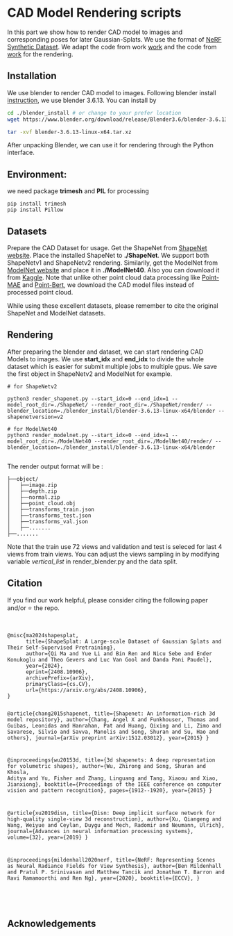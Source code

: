 # CAD Model Rendering scripts
In this part we show how to render CAD model to images and corresponding poses for later Gaussian-Splats. We use the format of [NeRF Synthetic Dataset](https://github.com/bmild/nerf). We adapt the code from work [work](https://github.com/bmild/nerf) and the code from [work](https://github.com/Xharlie/ShapenetRender_more_variation) for the rendering.

## Installation
We use blender to render CAD model to images. Following blender install [instruction](https://www.blender.org/download/lts/3-6/), we use blender 3.6.13. You can install by
```sh
cd ./blender_install # or change to your prefer location
wget https://www.blender.org/download/release/Blender3.6/blender-3.6.13-linux-x64.tar.xz

tar -xvf blender-3.6.13-linux-x64.tar.xz
```
After unpacking Blender, we can use it for rendering through the Python interface.

## Environment:
we need package **trimesh** and **PIL** for processing
```
pip install trimesh
pip install Pillow
```


## Datasets
Prepare the CAD Dataset for usage. Get the ShapeNet from [ShapeNet website](https://shapenet.org/). Place the installed ShapeNet to **./ShapeNet**. We support both ShapeNetv1 and ShapeNetv2 rendering.
Similarily, get the ModelNet from [ModelNet website](https://modelnet.cs.princeton.edu/#) and place it in **./ModelNet40**. Also you can download it from [Kaggle](https://www.kaggle.com/datasets/balraj98/modelnet40-princeton-3d-object-dataset/data).
Note that unlike other point cloud data processing like [Point-MAE](https://github.com/Pang-Yatian/Point-MAE/blob/main/DATASET.md) and [Point-Bert](https://github.com/Julie-tang00/Point-BERT/blob/49e2c7407d351ce8fe65764bbddd5d9c0e0a4c52/DATASET.md), we download the CAD model files instead of processed point cloud.

While using these excellent datasets, please remember to cite the original ShapeNet and ModelNet datasets.


## Rendering
After preparing the blender and dataset, we can start rendering CAD Models to images. We use **start_idx** and **end_idx** to divide the whole dataset which is easier for submit multiple jobs to multiple gpus. We save the first object in ShapeNetv2 and ModelNet for example.

```
# for ShapeNetv2

python3 render_shapenet.py --start_idx=0 --end_idx=1 --model_root_dir=./ShapeNet/ --render_root_dir=./ShapeNet/render/ --blender_location=./blender_install/blender-3.6.13-linux-x64/blender --shapenetversion=v2

# for ModelNet40
python3 render_modelnet.py --start_idx=0 --end_idx=1 --model_root_dir=./ModelNet40 --render_root_dir=./ModelNet40/render/ --blender_location=./blender_install/blender-3.6.13-linux-x64/blender


```

The render output format will be :
```
├──object/
│   ├──image.zip
│   ├──depth.zip
│   ├──normal.zip
│   ├──point_cloud.obj
│   ├──transforms_train.json
│   ├──transforms_test.json
│   ├──transforms_val.json
│   ├──.......
├──.......
```
Note that the train use 72 views and validation and test is seleced for last 4 views from train views. You can adjust the views sampling in by modifying variable *vertical_list* in render_blender.py and the data split.


## Citation

If you find our work helpful, please consider citing the following paper and/or ⭐ the repo.
<div style="max-width: 1200px; overflow-x: auto;">
<pre>
<code>
@misc{ma2024shapesplat,
      title={ShapeSplat: A Large-scale Dataset of Gaussian Splats and Their Self-Supervised Pretraining}, 
      author={Qi Ma and Yue Li and Bin Ren and Nicu Sebe and Ender Konukoglu and Theo Gevers and Luc Van Gool and Danda Pani Paudel},
      year={2024},
      eprint={2408.10906},
      archivePrefix={arXiv},
      primaryClass={cs.CV},
      url={https://arxiv.org/abs/2408.10906}, 
}

@article{chang2015shapenet,
  title={Shapenet: An information-rich 3d model repository},
  author={Chang, Angel X and Funkhouser, Thomas and Guibas, Leonidas and Hanrahan, Pat and Huang, Qixing and Li, Zimo and Savarese, Silvio and Savva, Manolis and Song, Shuran and Su, Hao and others},
  journal={arXiv preprint arXiv:1512.03012},
  year={2015}
}

@inproceedings{wu20153d,
  title={3d shapenets: A deep representation for volumetric shapes},
  author={Wu, Zhirong and Song, Shuran and Khosla, Aditya and Yu, Fisher and Zhang, Linguang and Tang, Xiaoou and Xiao, Jianxiong},
  booktitle={Proceedings of the IEEE conference on computer vision and pattern recognition},
  pages={1912--1920},
  year={2015}
}

@article{xu2019disn,
  title={Disn: Deep implicit surface network for high-quality single-view 3d reconstruction},
  author={Xu, Qiangeng and Wang, Weiyue and Ceylan, Duygu and Mech, Radomir and Neumann, Ulrich},
  journal={Advances in neural information processing systems},
  volume={32},
  year={2019}
}

@inproceedings{mildenhall2020nerf,
 title={NeRF: Representing Scenes as Neural Radiance Fields for View Synthesis},
 author={Ben Mildenhall and Pratul P. Srinivasan and Matthew Tancik and Jonathan T. Barron and Ravi Ramamoorthi and Ren Ng},
 year={2020},
 booktitle={ECCV},
}


</code>
</pre>
</div>

## Acknowledgements

